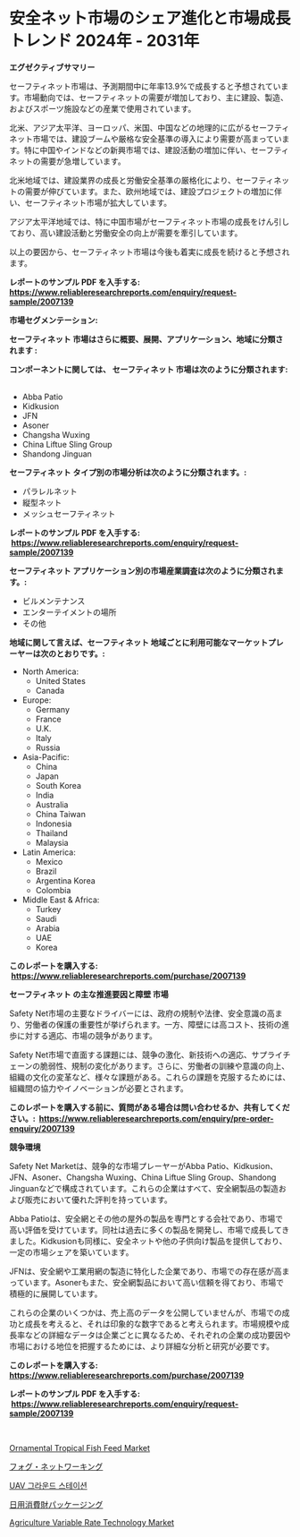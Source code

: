 <p><h1>安全ネット市場のシェア進化と市場成長トレンド 2024年 - 2031年</h1></p><p><strong>エグゼクティブサマリー</strong></p>
<p><p>セーフティネット市場は、予測期間中に年率13.9%で成長すると予想されています。市場動向では、セーフティネットの需要が増加しており、主に建設、製造、およびスポーツ施設などの産業で使用されています。</p><p>北米、アジア太平洋、ヨーロッパ、米国、中国などの地理的に広がるセーフティネット市場では、建設ブームや厳格な安全基準の導入により需要が高まっています。特に中国やインドなどの新興市場では、建設活動の増加に伴い、セーフティネットの需要が急増しています。</p><p>北米地域では、建設業界の成長と労働安全基準の厳格化により、セーフティネットの需要が伸びています。また、欧州地域では、建設プロジェクトの増加に伴い、セーフティネット市場が拡大しています。</p><p>アジア太平洋地域では、特に中国市場がセーフティネット市場の成長をけん引しており、高い建設活動と労働安全の向上が需要を牽引しています。</p><p>以上の要因から、セーフティネット市場は今後も着実に成長を続けると予想されます。</p></p>
<p><strong>レポートのサンプル PDF を入手する: <a href="https://www.reliableresearchreports.com/enquiry/request-sample/2007139">https://www.reliableresearchreports.com/enquiry/request-sample/2007139</a></strong></p>
<p><strong>市場セグメンテーション:</strong></p>
<p><strong> セーフティネット 市場はさらに概要、展開、アプリケーション、地域に分類されます :</strong></p>
<p><strong>コンポーネントに関しては、 セーフティネット 市場は次のように分類されます: &nbsp;</strong></p>
<p><ul><li>Abba Patio</li><li>Kidkusion</li><li>JFN</li><li>Asoner</li><li>Changsha Wuxing</li><li>China Liftue Sling Group</li><li>Shandong Jinguan</li></ul></p>
<p><strong> セーフティネット タイプ別の市場分析は次のように分類されます。:</strong></p>
<p><ul><li>パラレルネット</li><li>縦型ネット</li><li>メッシュセーフティネット</li></ul></p>
<p><strong>レポートのサンプル PDF を入手する: &nbsp;<a href="https://www.reliableresearchreports.com/enquiry/request-sample/2007139">https://www.reliableresearchreports.com/enquiry/request-sample/2007139</a></strong></p>
<p><strong> セーフティネット アプリケーション別の市場産業調査は次のように分類されます。:</strong></p>
<p><ul><li>ビルメンテナンス</li><li>エンターテイメントの場所</li><li>その他</li></ul></p>
<p><strong>地域に関して言えば、セーフティネット 地域ごとに利用可能なマーケットプレーヤーは次のとおりです。:</strong></p>
<p><ul>
    <li>
        North America:
        <ul>
            <li>United States</li>
            <li>Canada</li>
        </ul>
    </li>
    <li>
        Europe:
        <ul>
            <li>Germany</li>
            <li>France</li>
            <li>U.K.</li>
            <li>Italy</li>
            <li>Russia</li>
        </ul>
    </li>
    <li>
        Asia-Pacific:
        <ul>
            <li>China</li>
            <li>Japan</li>
            <li>South Korea</li>
            <li>India</li>
            <li>Australia</li>
            <li>China Taiwan</li>
            <li>Indonesia</li>
            <li>Thailand</li>
            <li>Malaysia</li>
        </ul>
    </li>
    <li>
        Latin America:
        <ul>
            <li>Mexico</li>
            <li>Brazil</li>
            <li>Argentina Korea</li>
            <li>Colombia</li>
        </ul>
    </li>
    <li>
        Middle East & Africa:
        <ul>
            <li>Turkey</li>
            <li>Saudi</li>
            <li>Arabia</li>
            <li>UAE</li>
            <li>Korea</li>
        </ul>
    </li>
    </ul></p>
<p><strong>このレポートを購入する: &nbsp;<a href="https://www.reliableresearchreports.com/purchase/2007139">https://www.reliableresearchreports.com/purchase/2007139</a></strong></p>
<p><strong>セーフティネット の主な推進要因と障壁 市場</strong></p>
<p><p>Safety Net市場の主要なドライバーには、政府の規制や法律、安全意識の高まり、労働者の保護の重要性が挙げられます。一方、障壁には高コスト、技術の進歩に対する適応、市場の競争があります。</p><p>Safety Net市場で直面する課題には、競争の激化、新技術への適応、サプライチェーンの脆弱性、規制の変化があります。さらに、労働者の訓練や意識の向上、組織の文化の変革など、様々な課題がある。これらの課題を克服するためには、組織間の協力やイノベーションが必要とされます。</p></p>
<p><strong>このレポートを購入する前に、質問がある場合は問い合わせるか、共有してください。:&nbsp; <a href="https://www.reliableresearchreports.com/enquiry/pre-order-enquiry/2007139">https://www.reliableresearchreports.com/enquiry/pre-order-enquiry/2007139</a></strong></p>
<p><strong>競争環境</strong></p>
<p><p>Safety Net Marketは、競争的な市場プレーヤーがAbba Patio、Kidkusion、JFN、Asoner、Changsha Wuxing、China Liftue Sling Group、Shandong Jinguanなどで構成されています。これらの企業はすべて、安全網製品の製造および販売において優れた評判を持っています。</p><p>Abba Patioは、安全網とその他の屋外の製品を専門とする会社であり、市場で高い評価を受けています。同社は過去に多くの製品を開発し、市場で成長してきました。Kidkusionも同様に、安全ネットや他の子供向け製品を提供しており、一定の市場シェアを築いています。</p><p>JFNは、安全網や工業用網の製造に特化した企業であり、市場での存在感が高まっています。Asonerもまた、安全網製品において高い信頼を得ており、市場で積極的に展開しています。</p><p>これらの企業のいくつかは、売上高のデータを公開していませんが、市場での成功と成長を考えると、それは印象的な数字であると考えられます。市場規模や成長率などの詳細なデータは企業ごとに異なるため、それぞれの企業の成功要因や市場における地位を把握するためには、より詳細な分析と研究が必要です。</p></p>
<p><strong>このレポートを購入する: &nbsp; <a href="https://www.reliableresearchreports.com/purchase/2007139">https://www.reliableresearchreports.com/purchase/2007139</a></strong></p>
<p><strong>レポートのサンプル PDF を入手する: &nbsp;<a href="https://www.reliableresearchreports.com/enquiry/request-sample/2007139">https://www.reliableresearchreports.com/enquiry/request-sample/2007139</a></strong><strong></strong></p>
<p>&nbsp;</p>
<p><p><a href="https://issuu.com/reportprime-2/docs/ornamental-tropical-fish-feed-market-size-2030.ppt">Ornamental Tropical Fish Feed Market</a></p><p><a href="https://github.com/one-cool-chick/Market-Research-Report-List-1/blob/main/15071268767.md">フォグ・ネットワーキング</a></p><p><a href="https://github.com/vsnao330707/Market-Research-Report-List-1/blob/main/34362168099.md">UAV 그라운드 스테이션</a></p><p><a href="https://github.com/luffiazaza/Market-Research-Report-List-1/blob/main/72482628766.md">日用消費財パッケージング</a></p><p><a href="https://issuu.com/reportprime-2/docs/agriculture-variable-rate-technology-market-size-2">Agriculture Variable Rate Technology Market</a></p></p>